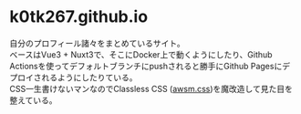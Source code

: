 # k0tk267.github.io
自分のプロフィール諸々をまとめているサイト。  
ベースはVue3 + Nuxt3で、そこにDocker上で動くようにしたり、Github Actionsを使ってデフォルトブランチにpushされると勝手にGithub Pagesにデプロイされるようにしたりている。  
CSS一生書けないマンなのでClassless CSS ([awsm.css](https://github.com/igoradamenko/awsm.css))を魔改造して見た目を整えている。
